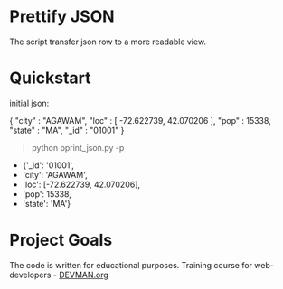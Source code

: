 # **Prettify JSON**

The script transfer json row to a more readable view.

# Quickstart

initial json:

{ "city" : "AGAWAM", "loc" : [ -72.622739, 42.070206 ], "pop" : 15338, "state" : "MA", "_id" : "01001" }

>python pprint_json.py -p <path to file>

* {'_id': '01001',
*  'city': 'AGAWAM',
*  'loc': [-72.622739, 42.070206],
*  'pop': 15338,
*  'state': 'MA'}

# **Project Goals**

The code is written for educational purposes. Training course for web-developers - [DEVMAN.org](https://devman.org)

